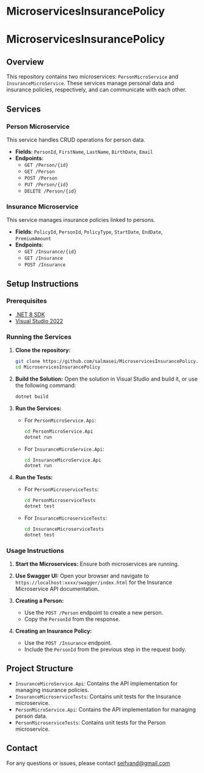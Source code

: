 # MicroservicesInsurancePolicy

# MicroservicesInsurancePolicy

## Overview
This repository contains two microservices: `PersonMicroService` and `InsuranceMicroService`. These services manage personal data and insurance policies, respectively, and can communicate with each other.

## Services

### Person Microservice
This service handles CRUD operations for person data.

- **Fields**: `PersonId`, `FirstName`, `LastName`, `BirthDate`, `Email`
- **Endpoints**:
  - `GET /Person/{id}`
  - `GET /Person`
  - `POST /Person`
  - `PUT /Person/{id}`
  - `DELETE /Person/{id}`

### Insurance Microservice
This service manages insurance policies linked to persons.

- **Fields**: `PolicyId`, `PersonId`, `PolicyType`, `StartDate`, `EndDate`, `PremiumAmount`
- **Endpoints**:
  - `GET /Insurance/{id}`
  - `GET /Insurance`
  - `POST /Insurance`

## Setup Instructions

### Prerequisites
- [.NET 8 SDK](https://dotnet.microsoft.com/download/dotnet/8.0)
- [Visual Studio 2022](https://visualstudio.microsoft.com/vs/)

### Running the Services

1. **Clone the repository:**
    ```sh
    git clone https://github.com/salmasei/MicroservicesInsurancePolicy.git
    cd MicroservicesInsurancePolicy
    ```

2. **Build the Solution:**
    Open the solution in Visual Studio and build it, or use the following command:
    ```sh
    dotnet build
    ```

3. **Run the Services:**
    - For `PersonMicroService.Api`:
        ```sh
        cd PersonMicroService.Api
        dotnet run
        ```
    - For `InsuranceMicroService.Api`:
        ```sh
        cd InsuranceMicroService.Api
        dotnet run
        ```

4. **Run the Tests:**
    - For `PersonMicroserviceTests`:
        ```sh
        cd PersonMicroserviceTests
        dotnet test
        ```
    - For `InsuranceMicroserviceTests`:
        ```sh
        cd InsuranceMicroserviceTests
        dotnet test
        ```

### Usage Instructions

1. **Start the Microservices:**
    Ensure both microservices are running.

2. **Use Swagger UI:**
    Open your browser and navigate to `https://localhost:xxxx/swagger/index.html` for the Insurance Microservice API documentation.

3. **Creating a Person:**
    - Use the `POST /Person` endpoint to create a new person.
    - Copy the `PersonId` from the response.

4. **Creating an Insurance Policy:**
    - Use the `POST /Insurance` endpoint.
    - Include the `PersonId` from the previous step in the request body.

## Project Structure
- `InsuranceMicroService.Api`: Contains the API implementation for managing insurance policies.
- `InsuranceMicroserviceTests`: Contains unit tests for the Insurance microservice.
- `PersonMicroService.Api`: Contains the API implementation for managing person data.
- `PersonMicroserviceTests`: Contains unit tests for the Person microservice.

## Contact
For any questions or issues, please contact seifvand@gmail.com

